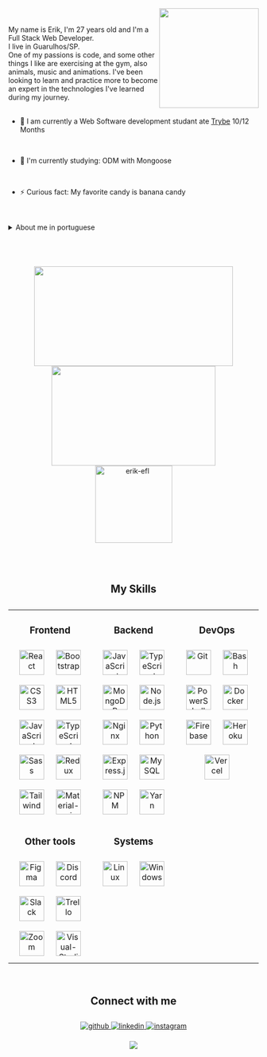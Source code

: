 

##
<div>
<img id="imgEu" align="right" width="200px" src="https://i.ibb.co/wg3cB79/1637217851330-1-removebg-preview.png">

</br>
</br>

<section>
My name is Erik, I'm 27 years old and I'm a Full Stack Web Developer. <br/>
I live in Guarulhos/SP. <br/>
One of my passions is code, and some other things I like are exercising at the gym, also animals, music and animations.
I've been looking to learn and practice more to become an expert in the technologies I've learned during my journey.
<br/><br/>

- 🔭 I am currently a Web Software development studant ate [Trybe](https://www.betrybe.com/) 10/12 Months
<br/>

- 🌱 I'm currently studying: ODM with Mongoose
<br/>

- ⚡ Curious fact: My favorite candy is banana candy
<br/>
<br/>

<details>
<br/>
<summary>About me in portuguese</summary>
<p>Me chamo Erik tenho 27 anos e sou Desenvolvedor Web Full Stack. <br/>
Moro em Guarulhos/SP. <br/>
Uma das minhas paixões é o código, e algumas outras são praticar exercícios na academia, também de animais, música e animações. <br/>
Tenho procurado aprender e praticar mais para me tornar especialista nas tecnologias que aprendi durante minha jornada. </p>

- 🔭 Atualmente sou estudante de Desenvolvimento de Software Web [Trybe](https://www.betrybe.com/) 10/12 Meses

- 🌱 Estou estudando: ODM com Mongoose

- ⚡ Fato curioso: Meu doce favorito é Bombom de banana

</details>

###

<br/>

##

<div align="center" style="display: flex; justify-content: center; align-items: center; align-conten: center; width: 80%; flex-wrap: wrap; margin: 0 auto;">
<a href="https://github.com/Erik-EFL" align="center"/>
<img height="200em" src="https://github-readme-stats.vercel.app/api?username=Erik-EFL&show_icons=true&theme=material-palenight" width="400px" align="center"/>
</a>
<a href="https://github.com/Erik-EFL" align="center"/>
<img height="200em" src="https://github-readme-stats.vercel.app/api/top-langs/?username=Erik-EFL&&layout=compact&langs_count=7&theme=material-palenight" width="330px" align="center"/>
</a>
<a href="https://github.com/Erik-EFL" />
<img height="155em" src="https://github-readme-streak-stats.herokuapp.com/?user=erik-efl&&theme=material-palenight" alt="erik-efl"/>
</a>
</div>

</br>
</br>
</br>

##
<h1 align="center">My Skills</h1>

##

<table>
<tr>
<td valign="top" width="33%" align="center">


  ### Frontend
  <div align="center">
    <img style="margin: 10px" src="https://cdn.jsdelivr.net/gh/devicons/devicon/icons/react/react-original.svg" alt="React" height="50" title="React"   />
    <img style="margin: 10px" src="https://img.icons8.com/color/452/bootstrap.png" alt="Bootstrap" height="50" title="Bootstrap"   />
    <img style="margin: 10px" src="https://img.icons8.com/color/452/css3.png" alt="CSS3" height="50" title="CSS3"   />
    <img style="margin: 10px" src="https://img.icons8.com/color/452/html-5--v1.png" alt="HTML5" height="50" title="HTML5
    "   />
    <img style="margin: 10px" src="https://img.icons8.com/color/452/javascript--v1.png" alt="JavaScript" height="50" title="JavaScript"  />
    <img style="margin: 10px" src="https://img.icons8.com/color/452/typescript.png" alt="TypeScript" height="50" title="TypeScript"  />
    <img style="margin: 10px" src="https://img.icons8.com/color/452/sass.png" alt="Sass" height="50" title="Sass"  />
    <img style="margin: 10px" src="https://img.icons8.com/color/452/redux.png" alt="Redux" height="50" title="Redux"  />
    <img style="margin: 10px" src="https://img.icons8.com/color/452/tailwindcss.png" alt="Tailwind" height="50" title="Tailwind" />
    <img style="margin: 10px" src="https://img.icons8.com/color/452/material-ui.png" alt="Material-ui" height="50" title="Material-ui" />
  </div>

</td>    <td valign="top" width="33%" align="center">



  ### Backend
  <div align="center">
    <img style="margin: 10px" src="https://img.icons8.com/color/452/javascript--v1.png" alt="JavaScript" height="50" title="JavaScript" />
    <img style="margin: 10px" src="https://img.icons8.com/color/452/typescript.png" alt="TypeScript" height="50" title="TypeScript" />
    <img style="margin: 10px" src="https://img.icons8.com/color/452/mongodb.png" alt="MongoDB" height="50" title="MongoDB" />
    <img style="margin: 10px" src="https://cdn.jsdelivr.net/gh/devicons/devicon/icons/nodejs/nodejs-original.svg" alt="Node.js" height="50" title="Node.js" />
    <img style="margin: 10px" src="https://img.icons8.com/color/452/nginx.png" alt="Nginx" height="50" title="Nginx" />
    <img style="margin: 10px" src="https://img.icons8.com/color/452/python--v1.png" alt="Python" height="50" title="Python" />
    <img style="margin: 10px" src="https://cdn.jsdelivr.net/gh/devicons/devicon/icons/express/express-original.svg" alt="Express.js" height="50" title="Express.js" />
    <img style="margin: 10px" src="https://img.icons8.com/color/452/mysql-logo.png" alt="MySQL" height="50" title="MySQL" />
    <img style="margin: 10px" src="https://img.icons8.com/color/452/npm.png" alt="NPM" height="50" title="NPM" />
    <img style="margin: 10px" src="https://cdn.jsdelivr.net/gh/devicons/devicon/icons/yarn/yarn-original.svg" alt="Yarn" height="50" title="Yarn" />
  </div>

</td>
<td valign="top" width="33%" align="center">

  ### DevOps
  <div align="center">
    <img style="margin: 10px" src="https://img.icons8.com/color/452/git.png" alt="Git" height="50" title="Git" />
    <img style="margin: 10px" src="https://img.icons8.com/color/452/bash.png" alt="Bash" height="50" title="Bash" />
    <img style="margin: 10px" src="https://profilinator.rishav.dev/skills-assets/powershell.png" alt="PowerShell" height="50" title="PowerShell" />
    <img style="margin: 10px" src="https://img.icons8.com/color/452/docker.png" alt="Docker" height="50" title="Docker" />
    <img style="margin: 10px" src="https://img.icons8.com/color/452/google-firebase-console.png" alt="Firebase" height="50" title="Firebase" />
    <img style="margin: 10px" src="https://img.icons8.com/color/452/heroku.png" alt="Heroku" height="50" title="Heroku" />
    <img style="margin: 10px" src="https://www.svgrepo.com/show/327408/logo-vercel.svg" alt="Vercel" height="50" title="Vercel" />
  </div>

</td>
</tr>

<tr align="center">
<td valign="top" width="33%" align="center">

### Other tools


<div align="center">
<img style="margin: 10px" src="https://img.icons8.com/color/452/figma--v1.png" alt="Figma" height="50" title="Figma" />
<img style="margin: 10px" src="https://img.icons8.com/color/452/discord-logo.png" alt="Discord" height="50" title="Discord" />
<img style="margin: 10px" src="https://img.icons8.com/color/452/slack-new.png" alt="Slack" height="50" title="Slack" />
<img style="margin: 10px" src="https://img.icons8.com/color/452/trello.png" alt="Trello" height="50" title="Trello" />
<img style="margin: 10px" src="https://img.icons8.com/color/452/zoom.png" alt="Zoom" height="50" title="Zoom" />
<img style="margin: 10px" src="https://img.icons8.com/color/452/visual-studio-code-2019.png" alt="Visual-Studio-Code" height="50" title="Visual-Studio-Code" />
</div>
</div>

</td>
<td valign="top" width="33%" align="center">

### Systems


<div align="center">
  <img style="margin: 10px" src="https://cdn.jsdelivr.net/gh/devicons/devicon/icons/linux/linux-original.svg" alt="Linux" height="50" title="Linux" />
  <img style="margin: 10px" src="https://img.icons8.com/color/452/windows-10.png" alt="Windows" height="50" title="Windows" />
</div>

</td>
</tr>
</table>

<br/>

##
<h1 align="center">Connect with me</h1>

##

<div align="center">
<a href="https://github.com/https://github.com/Erik-EFL" target="_blank">
<img src=https://img.shields.io/badge/github-%2324292e.svg?&style=for-the-badge&logo=github&logoColor=white alt=github style="margin-bottom: 5px;" />
</a>
<a href="https://www.linkedin.com/in/erikferreiralima/" target="_blank">
<img src=https://img.shields.io/badge/linkedin-%231E77B5.svg?&style=for-the-badge&logo=linkedin&logoColor=white alt=linkedin style="margin-bottom: 5px;" />
</a>
<a href="https://instagram.com/https://www.instagram.com/oi.erik.lima/" target="_blank">
<img src=https://img.shields.io/badge/instagram-%23000000.svg?&style=for-the-badge&logo=instagram&logoColor=white alt=instagram style="margin-bottom: 5px;" />
</a>
</div>

<br/>

<div align="center">
<img src="https://komarev.com/ghpvc/?username=erik-efl&&style=flat-square" align="center" />
</div>

<br/>

##

